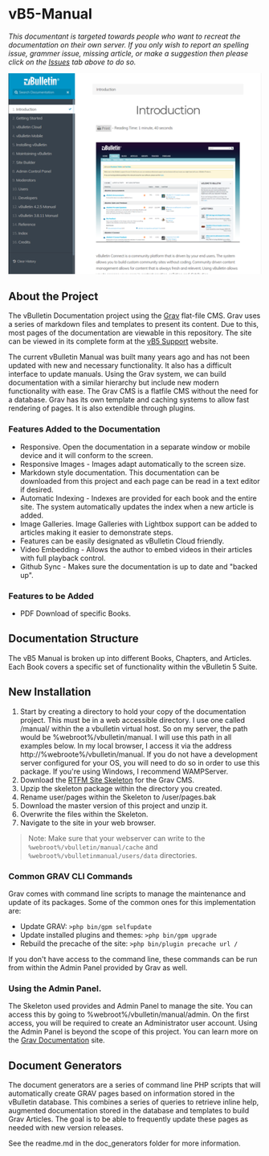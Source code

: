 # vB5-Manual

*This documentant is targeted towards people who want to recreat the documentation on their own server. If you only wish to report an spelling issue, grammer issue, missing article, or make a suggestion then please click on the [Issues](https://github.com/wayneluke/vB5-Manual/issues) tab above to do so.*

![](screenshot.png)

## About the Project
The vBulletin Documentation project using the [Grav](https://getgrav.com) flat-file CMS. Grav uses a series of markdown files and templates to present its content. Due to this, most pages of the documentation are viewable in this repository. The site can be viewed in its complete form at the [vB5 Support](http://vb5support.com) website.

The current vBulletin Manual was built many years ago and has not been updated with new and necessary functionality. It also has a difficult interface to update manuals. Using the Grav system, we can build documentation with a similar hierarchy but include new modern functionality with ease. The Grav CMS is a flatfile CMS without the need for a database. Grav has its own template and caching systems to allow fast rendering of pages. It is also extendible through plugins. 

### Features Added to the Documentation
- Responsive. Open the documentation in a separate window or mobile device and it will conform to the screen.
- Responsive Images - Images adapt automatically to the screen size.
- Markdown style documentation. This documentation can be downloaded from this project and each page can be read in a text editor if desired.
- Automatic Indexing - Indexes are provided for each book and the entire site. The system automatically updates the index when a new article is added.
- Image Galleries. Image Galleries with Lightbox support can be added to articles making it easier to demonstrate steps.
- Features can be easily designated as vBulletin Cloud friendly.
- Video Embedding - Allows the author to embed videos in their articles with full playback control.
- Github Sync - Makes sure the documentation is up to date and "backed up".

### Features to be Added
- PDF Download of specific Books.

## Documentation Structure
The vB5 Manual is broken up into different Books, Chapters, and Articles. Each Book covers a specific set of functionality within the vBulletin 5 Suite.


## New Installation
1. Start by creating a directory to hold your copy of the documentation project. This must be in a web accessible directory. I use one called /manual/ within the a vbulletin virtual host. So on my server, the path would be %webroot%/vbulletin/manual. I will use this path in all examples below. In my local browser, I access it via the address http://%webroote%/vbulletin/manual. If you do not have a development server configured for your OS, you will need to do so in order to use this package. If you're using Windows, I recommend WAMPServer.
1. Download the [RTFM Site Skeleton](https://github.com/getgrav/grav-skeleton-rtfm-site) for the Grav CMS. 
1. Upzip the skeleton package within the directory you created.
1. Rename user/pages within the Skeleton to /user/pages.bak
1. Download the master version of this project and unzip it.
1. Overwrite the files within the Skeleton.
1. Navigate to the site in your web browser.

> Note: Make sure that your webserver can write to the `%webroot%/vbulletin/manual/cache` and `%webroot%/vbulletinmanual/users/data` directories.

### Common GRAV CLI Commands
Grav comes with command line scripts to manage the maintenance and update of its packages. Some of the common ones for this implementation are:
- Update GRAV: `>php bin/gpm selfupdate`
- Update installed plugins and themes: `>php bin/gpm upgrade`
- Rebuild the precache of the site: `>php bin/plugin precache url /`

If you don't have access to the command line, these commands can be run from within the Admin Panel provided by Grav as well.

### Using the Admin Panel.
The Skeleton used provides and Admin Panel to manage the site. You can access this by going to %webroot%/vbulletin/manual/admin. On the first access, you will be required to create an Administrator user account. Using the Admin Panel is beyond the scope of this project. You can learn more on the [Grav Documentation](https://learn.getgrav.org/admin-panel) site.

## Document Generators
The document generators are a series of command line PHP scripts that will automatically create GRAV pages based on information stored in the vBulletin database. This combines a series of queries to retrieve inline help, augmented documentation stored in the database and templates to build Grav Articles. The goal is to be able to frequently update these pages as needed with new version releases.

See the readme.md in the doc_generators folder for more information.
